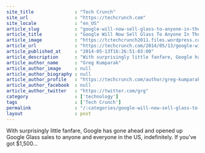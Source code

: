 ```yaml
---
site_title               : "Tech Crunch"
site_url                 : "https://techcrunch.com"
site_locale              : "en_US"
article_slug             : "google-will-now-sell-glass-to-anyone-in-the-us-who-wants-it-indefinitely"
article_title            : "Google Will Now Sell Glass To Anyone In The US Who Wants It, Indefinitely"
article_image            : "https://tctechcrunch2011.files.wordpress.com/2014/05/dawg.jpg?w=300&h=250&crop=1"
article_url              : "https://techcrunch.com/2014/05/13/google-will-now-sell-glass-to-anyone-who-wants-it-indefinitely/"
article_published_at     : "2014-05-13T16:26:51-03:00"
article_description      : "With surprisingly little fanfare, Google has gone ahead and opened up Google Glass sales to anyone and everyone in the US, indefinitely. If you've got $1,500..."
article_author_name      : "Greg Kumparak"
article_author_image     : null
article_author_biography : null
article_author_profile   : "https://techcrunch.com/author/greg-kumparak/"
article_author_facebook  : null
article_author_twitter   : "https://twitter.com/grg"
category                 : ['technology']
tags                     : ['Tech Crunch']
permalink                : "/:categories/google-will-now-sell-glass-to-anyone-in-the-us-who-wants-it-indefinitely/"
layout                   : post
---
```


With surprisingly little fanfare, Google has gone ahead and opened up Google Glass sales to anyone and everyone in the US, indefinitely. If you've got $1,500...
